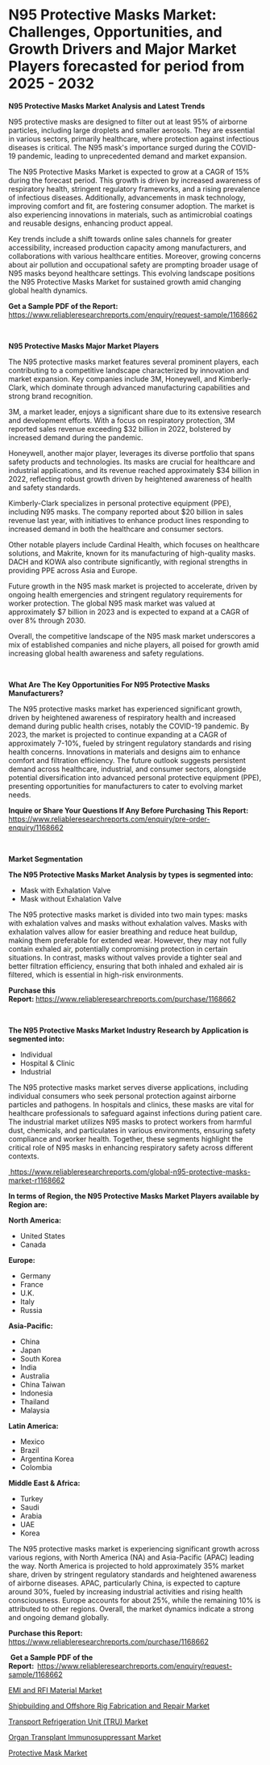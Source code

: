 <p><h1>N95 Protective Masks Market: Challenges, Opportunities, and Growth Drivers and Major Market Players forecasted for period from 2025 - 2032</h1></p><p><strong>N95 Protective Masks Market Analysis and Latest Trends</strong></p>
<p><p>N95 protective masks are designed to filter out at least 95% of airborne particles, including large droplets and smaller aerosols. They are essential in various sectors, primarily healthcare, where protection against infectious diseases is critical. The N95 mask's importance surged during the COVID-19 pandemic, leading to unprecedented demand and market expansion.</p><p>The N95 Protective Masks Market is expected to grow at a CAGR of 15% during the forecast period. This growth is driven by increased awareness of respiratory health, stringent regulatory frameworks, and a rising prevalence of infectious diseases. Additionally, advancements in mask technology, improving comfort and fit, are fostering consumer adoption. The market is also experiencing innovations in materials, such as antimicrobial coatings and reusable designs, enhancing product appeal.</p><p>Key trends include a shift towards online sales channels for greater accessibility, increased production capacity among manufacturers, and collaborations with various healthcare entities. Moreover, growing concerns about air pollution and occupational safety are prompting broader usage of N95 masks beyond healthcare settings. This evolving landscape positions the N95 Protective Masks Market for sustained growth amid changing global health dynamics.</p></p>
<p><strong>Get a Sample PDF of the Report:&nbsp;</strong> <a href="https://www.reliableresearchreports.com/enquiry/request-sample/1168662?utm_campaign=36&utm_medium=2&utm_source=Github&utm_content=ia&utm_term=29032025&utm_id=n95-protective-masks">https://www.reliableresearchreports.com/enquiry/request-sample/1168662</a></p>
<p>&nbsp;</p>
<p><strong>N95 Protective Masks Major Market Players</strong></p>
<p><p>The N95 protective masks market features several prominent players, each contributing to a competitive landscape characterized by innovation and market expansion. Key companies include 3M, Honeywell, and Kimberly-Clark, which dominate through advanced manufacturing capabilities and strong brand recognition.</p><p>3M, a market leader, enjoys a significant share due to its extensive research and development efforts. With a focus on respiratory protection, 3M reported sales revenue exceeding $32 billion in 2022, bolstered by increased demand during the pandemic.</p><p>Honeywell, another major player, leverages its diverse portfolio that spans safety products and technologies. Its masks are crucial for healthcare and industrial applications, and its revenue reached approximately $34 billion in 2022, reflecting robust growth driven by heightened awareness of health and safety standards.</p><p>Kimberly-Clark specializes in personal protective equipment (PPE), including N95 masks. The company reported about $20 billion in sales revenue last year, with initiatives to enhance product lines responding to increased demand in both the healthcare and consumer sectors.</p><p>Other notable players include Cardinal Health, which focuses on healthcare solutions, and Makrite, known for its manufacturing of high-quality masks. DACH and KOWA also contribute significantly, with regional strengths in providing PPE across Asia and Europe.</p><p>Future growth in the N95 mask market is projected to accelerate, driven by ongoing health emergencies and stringent regulatory requirements for worker protection. The global N95 mask market was valued at approximately $7 billion in 2023 and is expected to expand at a CAGR of over 8% through 2030.</p><p>Overall, the competitive landscape of the N95 mask market underscores a mix of established companies and niche players, all poised for growth amid increasing global health awareness and safety regulations.</p></p>
<p>&nbsp;</p>
<p><strong>What Are The Key Opportunities For N95 Protective Masks Manufacturers?</strong></p>
<p><p>The N95 protective masks market has experienced significant growth, driven by heightened awareness of respiratory health and increased demand during public health crises, notably the COVID-19 pandemic. By 2023, the market is projected to continue expanding at a CAGR of approximately 7-10%, fueled by stringent regulatory standards and rising health concerns. Innovations in materials and designs aim to enhance comfort and filtration efficiency. The future outlook suggests persistent demand across healthcare, industrial, and consumer sectors, alongside potential diversification into advanced personal protective equipment (PPE), presenting opportunities for manufacturers to cater to evolving market needs.</p></p>
<p><strong>Inquire or Share Your Questions If Any Before Purchasing This Report:</strong> <a href="https://www.reliableresearchreports.com/enquiry/pre-order-enquiry/1168662?utm_campaign=36&utm_medium=2&utm_source=Github&utm_content=ia&utm_term=29032025&utm_id=n95-protective-masks">https://www.reliableresearchreports.com/enquiry/pre-order-enquiry/1168662</a></p>
<p>&nbsp;</p>
<p><strong>Market Segmentation</strong></p>
<p><strong>The N95 Protective Masks Market Analysis by types is segmented into:</strong></p>
<p><ul><li>Mask with Exhalation Valve</li><li>Mask without Exhalation Valve</li></ul></p>
<p><p>The N95 protective masks market is divided into two main types: masks with exhalation valves and masks without exhalation valves. Masks with exhalation valves allow for easier breathing and reduce heat buildup, making them preferable for extended wear. However, they may not fully contain exhaled air, potentially compromising protection in certain situations. In contrast, masks without valves provide a tighter seal and better filtration efficiency, ensuring that both inhaled and exhaled air is filtered, which is essential in high-risk environments.</p></p>
<p><strong>Purchase this Report:&nbsp;</strong><a href="https://www.reliableresearchreports.com/purchase/1168662?utm_campaign=36&utm_medium=2&utm_source=Github&utm_content=ia&utm_term=29032025&utm_id=n95-protective-masks">https://www.reliableresearchreports.com/purchase/1168662</a></p>
<p>&nbsp;</p>
<p><strong>The N95 Protective Masks Market Industry Research by Application is segmented into:</strong></p>
<p><ul><li>Individual</li><li>Hospital & Clinic</li><li>Industrial</li></ul></p>
<p><p>The N95 protective masks market serves diverse applications, including individual consumers who seek personal protection against airborne particles and pathogens. In hospitals and clinics, these masks are vital for healthcare professionals to safeguard against infections during patient care. The industrial market utilizes N95 masks to protect workers from harmful dust, chemicals, and particulates in various environments, ensuring safety compliance and worker health. Together, these segments highlight the critical role of N95 masks in enhancing respiratory safety across different contexts.</p></p>
<p><a href="https://www.reliableresearchreports.com/global-n95-protective-masks-market-r1168662?utm_campaign=36&utm_medium=2&utm_source=Github&utm_content=ia&utm_term=29032025&utm_id=n95-protective-masks">&nbsp;https://www.reliableresearchreports.com/global-n95-protective-masks-market-r1168662</a></p>
<p><strong>In terms of Region, the N95 Protective Masks Market Players available by Region are:</strong></p>
<p>
    <p> <strong> North America: </strong>
        <ul>
            <li>United States</li>
            <li>Canada</li>
        </ul>
        </p> 
    <p> <strong> Europe: </strong>
        <ul>
            <li>Germany</li>
            <li>France</li>
            <li>U.K.</li>
            <li>Italy</li>
            <li>Russia</li>
        </ul>
        </p> 
    <p> <strong> Asia-Pacific: </strong>
        <ul>
            <li>China</li>
            <li>Japan</li>
            <li>South Korea</li>
            <li>India</li>
            <li>Australia</li>
            <li>China Taiwan</li>
            <li>Indonesia</li>
            <li>Thailand</li>
            <li>Malaysia</li>
        </ul>
        </p> 
    <p> <strong> Latin America: </strong>
        <ul>
            <li>Mexico</li>
            <li>Brazil</li>
            <li>Argentina Korea</li>
            <li>Colombia</li>
        </ul>
        </p> 
    <p> <strong> Middle East & Africa: </strong>
        <ul>
            <li>Turkey</li>
            <li>Saudi</li>
            <li>Arabia</li>
            <li>UAE</li>
            <li>Korea</li>
        </ul>
    </p>
    </p>
<p><p>The N95 protective masks market is experiencing significant growth across various regions, with North America (NA) and Asia-Pacific (APAC) leading the way. North America is projected to hold approximately 35% market share, driven by stringent regulatory standards and heightened awareness of airborne diseases. APAC, particularly China, is expected to capture around 30%, fueled by increasing industrial activities and rising health consciousness. Europe accounts for about 25%, while the remaining 10% is attributed to other regions. Overall, the market dynamics indicate a strong and ongoing demand globally.</p></p>
<p><strong>Purchase this Report: </strong><a href="https://www.reliableresearchreports.com/purchase/1168662?utm_campaign=36&utm_medium=2&utm_source=Github&utm_content=ia&utm_term=29032025&utm_id=n95-protective-masks">https://www.reliableresearchreports.com/purchase/1168662</a></p>
<p>&nbsp;<strong>Get a Sample PDF of the Report:&nbsp;&nbsp;</strong><a href="https://www.reliableresearchreports.com/enquiry/request-sample/1168662?utm_campaign=36&utm_medium=2&utm_source=Github&utm_content=ia&utm_term=29032025&utm_id=n95-protective-masks">https://www.reliableresearchreports.com/enquiry/request-sample/1168662</a></p>
<p><strong></strong></p>
<p><p><a href="https://github.com/baheraennika/Market-Research-Report-List-1/blob/main/emi-and-rfi-material-market.md?utm_campaign=36&utm_medium=2&utm_source=Github&utm_content=ia&utm_term=29032025&utm_id=n95-protective-masks">EMI and RFI Material Market</a></p><p><a href="https://github.com/elroddrewspm/Market-Research-Report-List-1/blob/main/shipbuilding-and-offshore-rig-fabrication-and-repair-market.md?utm_campaign=36&utm_medium=2&utm_source=Github&utm_content=ia&utm_term=29032025&utm_id=n95-protective-masks">Shipbuilding and Offshore Rig Fabrication and Repair Market</a></p><p><a href="https://github.com/mokeleveisel/Market-Research-Report-List-1/blob/main/transport-refrigeration-unit-tru-market.md?utm_campaign=36&utm_medium=2&utm_source=Github&utm_content=ia&utm_term=29032025&utm_id=n95-protective-masks">Transport Refrigeration Unit (TRU) Market</a></p><p><a href="https://github.com/helmeludu/Market-Research-Report-List-1/blob/main/organ-transplant-immunosuppressant-market.md?utm_campaign=36&utm_medium=2&utm_source=Github&utm_content=ia&utm_term=29032025&utm_id=n95-protective-masks">Organ Transplant Immunosuppressant Market</a></p><p><a href="https://github.com/adelanwkadua/Market-Research-Report-List-1/blob/main/protective-mask-market.md?utm_campaign=36&utm_medium=2&utm_source=Github&utm_content=ia&utm_term=29032025&utm_id=n95-protective-masks">Protective Mask Market</a></p></p>